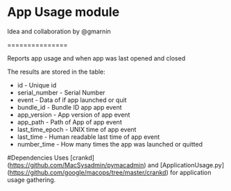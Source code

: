 # App Usage module
Idea and collaboration by @gmarnin

===============

Reports app usage and when app was last opened and closed


The results are stored in the table:

* id - Unique id
* serial_number - Serial Number
* event - Data of if app launched or quit
* bundle_id - Bundle ID app app event
* app_version - App version of app event
* app_path - Path of App of app event
* last_time_epoch - UNIX time of app event
* last_time - Human readable last time of app event
* number_time - How many times the app was launched or quitted

#Dependencies
Uses [crankd] (https://github.com/MacSysadmin/pymacadmin) and [ApplicationUsage.py] (https://github.com/google/macops/tree/master/crankd) for application usage gathering. 
